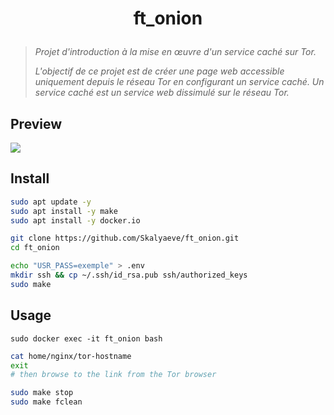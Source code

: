 # <p align="center">ft_onion</p>

> _Projet d'introduction à la mise en œuvre d'un service caché sur Tor._
>
> _L'objectif de ce projet est de créer une page web accessible uniquement depuis le réseau Tor en configurant un service caché. Un service caché est un service web dissimulé sur le réseau Tor._

## Preview

![](https://github.com/Skalyaev/ft_onion/blob/main/preview.gif)

## Install

```bash
sudo apt update -y
sudo apt install -y make
sudo apt install -y docker.io
```

```bash
git clone https://github.com/Skalyaeve/ft_onion.git
cd ft_onion
```

```bash
echo "USR_PASS=exemple" > .env
mkdir ssh && cp ~/.ssh/id_rsa.pub ssh/authorized_keys
sudo make
```

## Usage

```
sudo docker exec -it ft_onion bash
```

```bash
cat home/nginx/tor-hostname
exit
# then browse to the link from the Tor browser
```

```bash
sudo make stop
sudo make fclean
```
